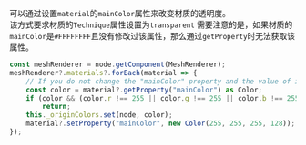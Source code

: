 可以通过设置`material`的`mainColor`属性来改变材质的透明度。  
该方式要求材质的`Technique`属性设置为`transparent`
需要注意的是，如果材质的`mainColor`是`#FFFFFFFF`且没有修改过该属性，那么通过`getProperty`时无法获取该属性。

```typescript
const meshRenderer = node.getComponent(MeshRenderer);
meshRenderer?.materials?.forEach(material => {
    // If you do not change the "mainColor" property and the value of it is #FFFFFFFF then you will get undefined 
    const color = material?.getProperty("mainColor") as Color;
    if (color && (color.r !== 255 || color.g !== 255 || color.b !== 255 || color.a !== 255))
        return;
    this._originColors.set(node, color);
    material?.setProperty("mainColor", new Color(255, 255, 255, 128));
});
```